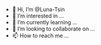 - 👋 Hi, I’m @Luna-Tsin
- 👀 I’m interested in ...
- 🌱 I’m currently learning ...
- 💞️ I’m looking to collaborate on ...
- 📫 How to reach me ...

<!---
Luna-Tsin/Luna-Tsin is a ✨ special ✨ repository because its `README.md` (this file) appears on your GitHub profile.
You can click the Preview link to take a look at your changes.
--->

